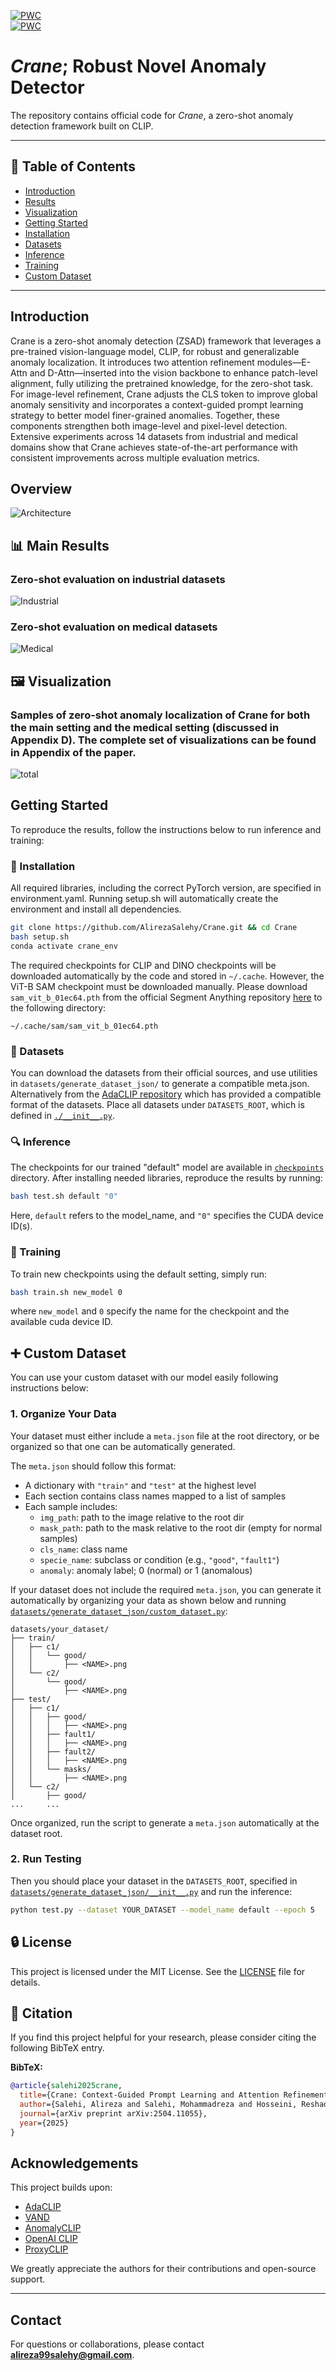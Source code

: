 [![PWC](https://img.shields.io/endpoint.svg?url=https://paperswithcode.com/badge/crane-context-guided-prompt-learning-and/zero-shot-anomaly-detection-on-mvtec-ad-1)](https://paperswithcode.com/sota/zero-shot-anomaly-detection-on-mvtec-ad-1?p=crane-context-guided-prompt-learning-and) <br>
[![PWC](https://img.shields.io/endpoint.svg?url=https://paperswithcode.com/badge/crane-context-guided-prompt-learning-and/zero-shot-anomaly-detection-on-visa)](https://paperswithcode.com/sota/zero-shot-anomaly-detection-on-visa?p=crane-context-guided-prompt-learning-and)

# *Crane*; Robust Novel Anomaly Detector 
The repository contains official code for *Crane*, a zero-shot anomaly detection framework built on CLIP.

---

## 📌 Table of Contents

- [Introduction](#introduction)
- [Results](#-main-results)
- [Visualization](#%EF%B8%8F-visualization)
- [Getting Started](#getting-started)
- [Installation](#-installation)
- [Datasets](#-datasets)
- [Inference](#-inference)
- [Training](#-training)
- [Custom Dataset](#-custom-dataset)

---

## Introduction

Crane is a zero-shot anomaly detection (ZSAD) framework that leverages a pre-trained vision-language model, CLIP, for robust and generalizable anomaly localization. It introduces two attention refinement modules—E-Attn and D-Attn—inserted into the vision backbone to enhance patch-level alignment, fully utilizing the pretrained knowledge, for the zero-shot task. For image-level refinement, Crane adjusts the CLS token to improve global anomaly sensitivity and incorporates a context-guided prompt learning strategy to better model finer-grained anomalies. Together, these components strengthen both image-level and pixel-level detection. Extensive experiments across 14 datasets from industrial and medical domains show that Crane achieves state-of-the-art performance with consistent improvements across multiple evaluation metrics.

<!-- ### Key Features
- Enhancing the sensitivity of global  to anomalous cues for image-level anomaly detection
- Reinforcing patch-level alignment by extending self-correlation attention through E-Attn
- Further improving patch-level alignment using the similarity of DINO features through D-Attn
- Improving auxiliary training generalization through context-guided prompt learning  -->


## Overview

![Architecture](assets/main-fig.png)

## 📊 Main Results

### Zero-shot evaluation on industrial datasets
![Industrial](assets/Table1.png)

### Zero-shot evaluation on medical datasets
![Medical](assets/Table2.png)

## 🖼️ Visualization
### Samples of zero-shot anomaly localization of Crane for both the main setting and the medical setting (discussed in Appendix D). The complete set of visualizations can be found in Appendix of the paper.
![total](assets/visualization_combined.jpg)

## Getting Started
To reproduce the results, follow the instructions below to run inference and training:

### 🧰 Installation
All required libraries, including the correct PyTorch version, are specified in environment.yaml. Running setup.sh will automatically create the environment and install all dependencies.

```bash
git clone https://github.com/AlirezaSalehy/Crane.git && cd Crane
bash setup.sh
conda activate crane_env
```
The required checkpoints for CLIP and DINO checkpoints will be downloaded automatically by the code and stored in `~/.cache`. However, the ViT-B SAM checkpoint must be downloaded manually.
Please download `sam_vit_b_01ec64.pth` from the official Segment Anything repository [here](https://github.com/facebookresearch/segment-anything) to the following directory:
```
~/.cache/sam/sam_vit_b_01ec64.pth
```

### 📁 Datasets
You can download the datasets from their official sources, and use utilities in `datasets/generate_dataset_json/` to generate a compatible meta.json. Alternatively from the [AdaCLIP repository](https://github.com/caoyunkang/AdaCLIP?tab=readme-ov-file#industrial-visual-anomaly-detection-datasets) which has provided a compatible format of the datasets. Place all datasets under `DATASETS_ROOT`, which is defined in [`./__init__.py`](__init__.py). 

### 🔍 Inference
The checkpoints for our trained "default" model are available in [`checkpoints`](/checkpoints/) directory. After installing needed libraries, reproduce the results by running: 
```bash
bash test.sh default "0"
```
Here, `default` refers to the model_name, and `"0"` specifies the CUDA device ID(s).

### 🔧 Training
To train new checkpoints using the default setting, simply run:

```bash
bash train.sh new_model 0
```
where `new_model` and `0` specify the name for the checkpoint and the available cuda device ID.

## ➕ Custom Dataset

You can use your custom dataset with our model easily following instructions below:

### 1. Organize Your Data
Your dataset must either include a `meta.json` file at the root directory, or be organized so that one can be automatically generated.

The `meta.json` should follow this format:
- A dictionary with `"train"` and `"test"` at the highest level
- Each section contains class names mapped to a list of samples
- Each sample includes:  
  - `img_path`: path to the image relative to the root dir
  - `mask_path`: path to the mask relative to the root dir (empty for normal samples)  
  - `cls_name`: class name  
  - `specie_name`: subclass or condition (e.g., `"good"`, `"fault1"`)  
  - `anomaly`: anomaly label; 0 (normal) or 1 (anomalous)

If your dataset does not include the required `meta.json`, you can generate it automatically by organizing your data as shown below and running [`datasets/generate_dataset_json/custom_dataset.py`](datasets/generate_dataset_json/custom_dataset.py):

```
datasets/your_dataset/
├── train/
│   ├── c1/
│   │   └── good/
│   │       ├── <NAME>.png
│   └── c2/
│       └── good/
│           ├── <NAME>.png
├── test/
│   ├── c1/
│   │   ├── good/
│   │   │   ├── <NAME>.png
│   │   ├── fault1/
│   │   │   ├── <NAME>.png
│   │   ├── fault2/
│   │   │   ├── <NAME>.png
│   │   └── masks/
│   │       ├── <NAME>.png
│   └── c2/
│       ├── good/
...     ...
```

Once organized, run the script to generate a `meta.json` automatically at the dataset root.


### 2. Run Testing
Then you should place your dataset in the `DATASETS_ROOT`, specified in [`datasets/generate_dataset_json/__init__.py`](datasets/generate_dataset_json/__init__.py) and run the inference:

```bash
python test.py --dataset YOUR_DATASET --model_name default --epoch 5
```

## 🔒 License
This project is licensed under the MIT License. See the [LICENSE](LICENSE) file for details.


## 📄 Citation
If you find this project helpful for your research, please consider citing the following BibTeX entry.


<!-- 📚 [Paper Link](https://arxiv.org/pdf/2504.11055) -->

**BibTeX:**
```bibtex
@article{salehi2025crane,
  title={Crane: Context-Guided Prompt Learning and Attention Refinement for Zero-Shot Anomaly Detections},
  author={Salehi, Alireza and Salehi, Mohammadreza and Hosseini, Reshad and Snoek, Cees GM and Yamada, Makoto and Sabokrou, Mohammad},
  journal={arXiv preprint arXiv:2504.11055},
  year={2025}
}
```

## Acknowledgements
This project builds upon:

- [AdaCLIP](https://github.com/caoyunkang/AdaCLIP)
- [VAND](https://github.com/ByChelsea/VAND-APRIL-GAN)
- [AnomalyCLIP](https://github.com/zqhang/AnomalyCLIP)
- [OpenAI CLIP](https://github.com/openai/CLIP)
- [ProxyCLIP](https://github.com/mc-lan/ProxyCLIP)

We greatly appreciate the authors for their contributions and open-source support.

---

## Contact
For questions or collaborations, please contact **[alireza99salehy@gmail.com](mailto:alireza99salehy@gmail.com)**.
